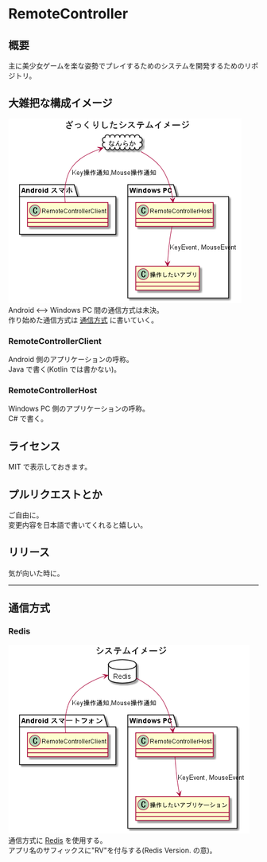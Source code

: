 RemoteController
===
## 概要
主に美少女ゲームを楽な姿勢でプレイするためのシステムを開発するためのリポジトリ。

## 大雑把な構成イメージ
![大雑把な構成イメージ](./doc/img/大雑把な構成イメージ.png)<br>
Android <--> Windows PC 間の通信方式は未決。<br>
作り始めた通信方式は [通信方式](#通信方式) に書いていく。

### RemoteControllerClient
Android 側のアプリケーションの呼称。<br>
Java で書く(Kotlin では書かない)。

### RemoteControllerHost
Windows PC 側のアプリケーションの呼称。<br>
C# で書く。

## ライセンス
MIT で表示しておきます。

## プルリクエストとか
ご自由に。<br>
変更内容を日本語で書いてくれると嬉しい。

## リリース
気が向いた時に。

---

## 通信方式
### Redis
![Redis を使用した構成イメージ](./doc/img/Redisを使用した場合のシステムイメージ.png)<br>
通信方式に [Redis](https://redis.io/) を使用する。<br>
アプリ名のサフィックスに"RV"を付与する(Redis Version. の意)。